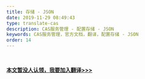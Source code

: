 ```yaml
---
title: 存储 - JSON
date: 2019-11-29 08:49:43
type: translate-cas
description: CAS服务管理 - 配置存储 - JSON
keywords: CAS服务管理，官方文档，翻译，配置存储 - JSON
order: 14
---
```


<br />

**[本文暂没人认领，我要加入翻译>>>](/translate/join.html)**

<br />
